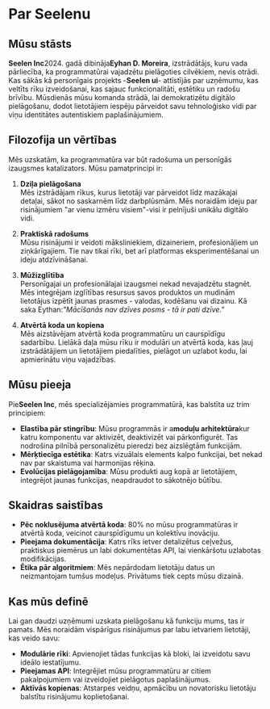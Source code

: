 # Par Seelenu

## Mūsu stāsts

**Seelen Inc**2024. gadā dibināja**Eyhan D. Moreira**, izstrādātājs, kuru vada
pārliecība, ka programmatūrai vajadzētu pielāgoties cilvēkiem, nevis otrādi. Kas
sākās kā personīgais projekts -**Seelen ui**- attīstījās par uzņēmumu, kas
veltīts rīku izveidošanai, kas sajauc funkcionalitāti, estētiku un radošu
brīvību. Mūsdienās mūsu komanda strādā, lai demokratizētu digitālo pielāgošanu,
dodot lietotājiem iespēju pārveidot savu tehnoloģisko vidi par viņu identitātes
autentiskiem paplašinājumiem.

## Filozofija un vērtības

Mēs uzskatām, ka programmatūra var būt radošuma un personīgās izaugsmes
katalizators. Mūsu pamatprincipi ir:

1. **Dziļa pielāgošana**\
   Mēs izstrādājam rīkus, kurus lietotāji var pārveidot līdz mazākajai detaļai,
   sākot no saskarnēm līdz darbplūsmām. Mēs noraidām ideju par risinājumiem "ar
   vienu izmēru visiem"-visi ir pelnījuši unikālu digitālo vidi.

2. **Praktiskā radošums**\
   Mūsu risinājumi ir veidoti māksliniekiem, dizaineriem, profesionāļiem un
   ziņkārīgajiem. Tie nav tikai rīki, bet arī platformas eksperimentēšanai un
   ideju atdzīvināšanai.

3. **Mūžizglītība**\
   Personīgajai un profesionālajai izaugsmei nekad nevajadzētu stagnēt. Mēs
   integrējam izglītības resursus savos produktos un mudinām lietotājus izpētīt
   jaunas prasmes - valodas, kodēšanu vai dizainu. Kā saka Eythan:_"Mācīšanās
   nav dzīves posms - tā ir pati dzīve."_

4. **Atvērtā koda un kopiena**\
   Mēs aizstāvējam atvērtā koda programmatūru un caurspīdīgu sadarbību. Lielākā
   daļa mūsu rīku ir modulāri un atvērtā koda, kas ļauj izstrādātājiem un
   lietotājiem piedalīties, pielāgot un uzlabot kodu, lai apmierinātu viņu
   vajadzības.

## Mūsu pieeja

Pie**Seelen Inc**, mēs specializējamies programmatūrā, kas balstīta uz trim
principiem:

- **Elastība pār stingrību**: Mūsu programmās ir a**moduļu arhitektūra**kur
  katru komponentu var aktivizēt, deaktivizēt vai pārkonfigurēt. Tas nodrošina
  pilnībā personalizētu pieredzi bez aizslēgtām funkcijām.
- **Mērķtiecīga estētika**: Katrs vizuālais elements kalpo funkcijai, bet nekad
  nav par skaistuma vai harmonijas rēķina.
- **Evolūcijas pielāgojamība**: Mūsu produkti aug kopā ar lietotājiem,
  integrējot jaunas funkcijas, neapdraudot to sākotnējo būtību.

## Skaidras saistības

- **Pēc noklusējuma atvērtā koda**: 80% no mūsu programmatūras ir atvērtā koda,
  veicinot caurspīdīgumu un kolektīvu inovāciju.
- **Pieejama dokumentācija**: Katrs rīks ietver detalizētus ceļvežus, praktiskus
  piemērus un labi dokumentētas API, lai vienkāršotu uzlabotas modifikācijas.
- **Ētika pār algoritmiem**: Mēs nepārdodam lietotāju datus un neizmantojam
  tumšus modeļus. Privātums tiek cepts mūsu dizainā.

## Kas mūs definē

Lai gan daudzi uzņēmumi uzskata pielāgošanu kā funkciju mums, tas ir pamats. Mēs
noraidām vispārīgus risinājumus par labu ietvariem lietotāji, kas veido savu:

- **Modulārie rīki**: Apvienojiet tādas funkcijas kā bloki, lai izveidotu savu
  ideālo iestatījumu.
- **Pieejamas API**: Integrējiet mūsu programmatūru ar citiem pakalpojumiem vai
  izveidojiet pielāgotus paplašinājumus.
- **Aktīvās kopienas**: Atstarpes veidņu, apmācību un novatorisku lietotāju
  balstītu risinājumu koplietošanai.
